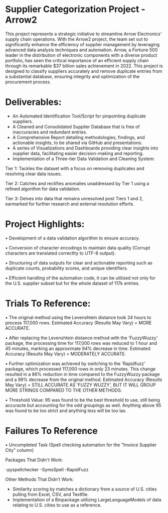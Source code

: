 # Supplier Categorization Project - Arrow2

This project represents a strategic initiative to streamline Arrow Electronics' supply chain operations. With the Arrow2 project, the team set out to significantly enhance the efficiency of supplier management by leveraging advanced data analysis techniques and automation. Arrow, a Fortune 500 leader in the distribution of electronic components with a diverse product portfolio, has seen the critical importance of an efficient supply chain through its remarkable $37 billion sales achievement in 2022. This project is designed to classify suppliers accurately and remove duplicate entries from a substantial database, ensuring integrity and optimization of the procurement process.

# **Deliverables:**

- An Automated Identification Tool/Script for pinpointing duplicate suppliers.
- A Cleaned and Consolidated Supplier Database that is free of inaccuracies and redundant entries.
- A Comprehensive Report detailing methodologies, findings, and actionable insights, to be shared via GitHub and presentations.
- A series of Visualizations and Dashboards providing clear insights into supplier data, facilitating easier decision-making and reporting.
- Implementation of a Three-tier Data Validation and Cleaning System:

Tier 1: Tackles the dataset with a focus on removing duplicates and resolving clear data issues.

Tier 2: Catches and rectifies anomalies unaddressed by Tier 1 using a refined algorithm for data validation.

Tier 3: Delves into data that remains unresolved post Tiers 1 and 2, earmarked for further research and external resolution efforts.

# **Project Highlights:**

• Development of a data validation algorithm to ensure accuracy.

• Conversion of character encodings to maintain data quality (Corrupt characters are translated correctlty to UTF-8 output).

• Structuring of data outputs for clear and actionable reporting such as duplicate counts, probability scores, and unique identifiers.

• Efficient handling of the automation code, it can be utilized not only for the U.S. supplier subset but for the whole dataset of 117k entries.

# Trials To Reference:

• The original method using the Levenshtein distance took 24 hours to process 117,000 rows. Estimated Accuracy (Results May Vary) = MORE ACCURATE.

• After replacing the Levenshtein distance method with the 'FuzzyWuzzy' package, the processing time for 117,000 rows was reduced to 1 hour and 45 minutes, marking an approximate 94% decrease in time. Estimated Accuracy (Results May Vary) = MODERATELY ACCURATE.

• Further optimization was achieved by switching to the 'Rapidfuzz' package, which processed 117,000 rows in only 23 minutes. This change resulted in a 86% reduction in time compared to the FuzzyWuzzy package and a 99% decrease from the original method. Estimated Accuracy (Results May Vary) = STILL ACCURATE AS 'FUZZY WUZZY', BUT IT WILL GROUP MORE STRINGS COMPARED TO THE OTHER METHODS.

• Threshold Value: 95 was found to be the best threshold to use, still being accuracte but accounting for the odd groupings as well. Anything above 95 was found to be too strict and anything less will be too lax.

# Failures To Reference

• Uncompleted Task (Spell checking automation for the "Invoice Supplier City" column)

Packages That Didn't Work: 

-pyspellchecker
-SymsSpell
-RapidFuzz

Other Methods That Didn't Work:

- Similarity scoring by matches a dictionary from a source of U.S. cities pulling from Excel, CSV, and Textfile.
- Implementation of a Binpackage utilizing LargeLanguageModels of data relating to U.S. cities to use as a reference.
